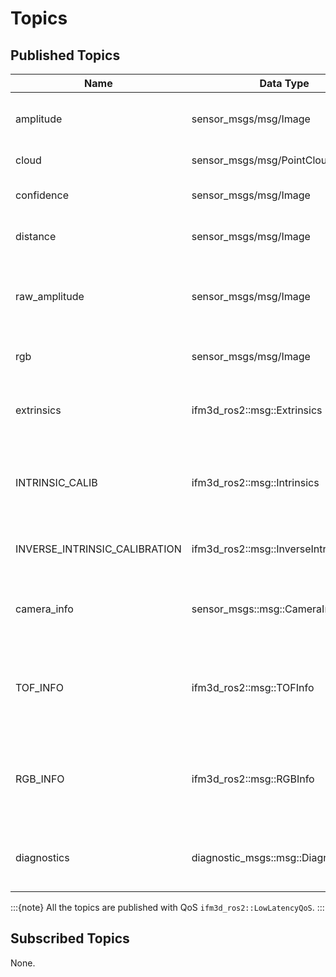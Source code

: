 # Topics

## Published Topics

| Name            | Data Type                    | Description                                                         |
| --------------- | ---------------------------- | ------------------------------------------------------------------- | 
| amplitude       | sensor_msgs/msg/Image        | The normalized amplitude image                                      |
| cloud           | sensor_msgs/msg/PointCloud2  | The point cloud data                                                |
| confidence      | sensor_msgs/msg/Image        | The confidence image                                                |
| distance        | sensor_msgs/msg/Image        | The radial distance image                                           |
| raw_amplitude   | sensor_msgs/msg/Image        | The raw amplitude image (currently not available for the O3R)       |
| rgb             | sensor_msgs/msg/Image        | The RGB 2D image of the 2D imager                                   |
| extrinsics      | ifm3d_ros2::msg::Extrinsics  | The extrinsic calibration of the camera (camera to world)           |
| INTRINSIC_CALIB | ifm3d_ros2::msg::Intrinsics  | The intrinsic calibration of the camera (optical system parameters) |
| INVERSE_INTRINSIC_CALIBRATION | ifm3d_ros2::msg::InverseIntrinsics | The inverse intrinsic calibration of the camera |
| camera_info     | sensor_msgs::msg::CameraInfo | The camera info topic containing the distortion model               |
| TOF_INFO        | ifm3d_ros2::msg::TOFInfo     | A topic gathering various information from the tof camera (see [TOFinfo.msg](../msg/TOFInfo.msg)) |
| RGB_INFO        | ifm3d_ros2::msg::RGBInfo     | A topic gathering various information from the rgb camera (see [RGBInfo.msg](../msg/RGBInfo.msg)) |
| diagnostics     | diagnostic_msgs::msg::DiagnosticArray | Diagnostic messages pulled from the device every second    |

:::{note}
All the topics are published with QoS `ifm3d_ros2::LowLatencyQoS`.
:::

## Subscribed Topics

None.
